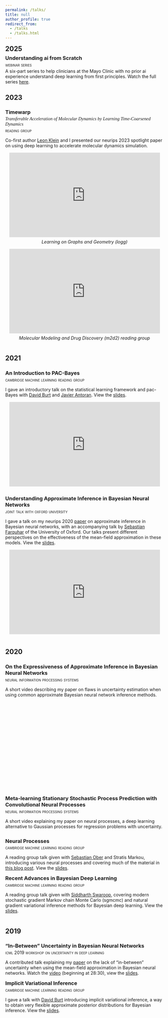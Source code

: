```yaml
---
permalink: /talks/
title: null
author_profile: true
redirect_from:
  - /talks
  - /talks.html
---
```


<style>
  .page__title {
    display: none;
  }
</style>


<div style="display:flex; align-items:flex-start; gap:1.2em; margin-bottom:0.5em;">
    <h2 style="margin:0;">2025</h2>
</div>

<div style="display:flex; align-items:flex-start; gap:1.2em; margin-bottom:0.2em;">
    <h3 style="margin:0;">
      Understanding <span class="small-caps">ai</span> from Scratch
    </h3>
</div>

<div style="font-variant: small-caps; margin-bottom: 0.2em;">
  webinar series
</div>

<p style="margin: 0;">
A six-part series to help clinicians at the Mayo Clinic with no prior <span class="small-caps">ai</span> experience understand deep learning from first principles. Watch the full series <a href="/ai-from-scratch/">here</a>. 
</p>





<div style="display:flex; align-items:flex-start; gap:1.2em; margin-bottom:0.5em;">
    <h2>2023</h2>
</div>

<div style="display:flex; align-items:flex-start; gap:1.2em; margin-bottom:0.2em;">
    <h3 style="margin:0;">
      Timewarp 
    </h3>
</div>

<div style="font-family: Jost; font-size: 0.9rem; font-style: italic; font-weight: 500; margin-bottom: 0.2em;">
  Transferable Acceleration of Molecular Dynamics by Learning Time-Coarsened Dynamics
</div>

<div style="font-variant: small-caps; margin-bottom: 0.2em;">
  reading group 
</div>

Co-first author [Leon Klein](https://www.mi.fu-berlin.de/en/math/groups/ai4s/staff/klein/index.html) and I presented our <span class="small-caps">n</span>eur<span class="small-caps">ips</span> 2023 spotlight paper on using deep learning to accelerate molecular dynamics simulation.


<div style="width: 95%; margin: 0 auto; text-align: center;">
  <div style="aspect-ratio: 16 / 9;">
    <iframe 
      src="https://www.youtube.com/embed/4rtT-hE9Xqo?si=tfpzjzFw9n-gbMp_"
      title="YouTube video player"
      style="width: 100%; height: 100%; border: none;"
      allow="accelerometer; autoplay; clipboard-write; encrypted-media; gyroscope; picture-in-picture; web-share"
      referrerpolicy="strict-origin-when-cross-origin"
      allowfullscreen>
    </iframe>
  </div>
  <div style="font-style: italic; margin-top: 0.4em;">
    Learning on Graphs and Geometry (<span class="small-caps">l</span>o<span class="small-caps">gg</span>)
  </div>
</div>

<div style="margin-bottom: 1em;"></div>

<div style="width: 95%; margin: 0 auto; text-align: center; margin-bottom: 1em;">
  <div style="aspect-ratio: 16 / 9;">
    <iframe 
      src="https://www.youtube.com/embed/fD_1V5HgGTQ"
      title="YouTube video player"
      style="width: 100%; height: 100%; border: none;"
      allow="accelerometer; autoplay; clipboard-write; encrypted-media; gyroscope; picture-in-picture; web-share"
      referrerpolicy="strict-origin-when-cross-origin"
      allowfullscreen>
    </iframe>
  </div>
  <div style="font-style: italic; margin-top: 0.4em;">
    Molecular Modeling and Drug Discovery (<span class="small-caps">m</span>2<span class="small-caps">d</span>2) reading group
  </div>
</div>




<div style="display:flex; align-items:flex-start; gap:1.2em; margin-bottom:0.5em;">
    <h2>2021</h2>
</div>

<div style="display:flex; align-items:flex-start; gap:1.2em; margin-bottom:0.2em;">
    <h3 style="margin:0;">
      An Introduction to PAC-Bayes
    </h3>
</div>

<div style="font-variant: small-caps; margin-bottom: 0.2em;">
  cambridge machine learning reading group
</div>

I gave an introductory talk on the statistical learning framework and <span class="small-caps">pac</span>-Bayes with [David Burt](https://davidrburt.github.io/) and [Javier Antoran](https://javierantoran.github.io/about/). View the [slides](../files/pac_bayes_reading_group.pdf).

<div style="width: 95%; margin: 0 auto; text-align: center; margin-bottom: 1em;">
  <div style="aspect-ratio: 16 / 9;">
    <iframe 
      src="https://www.youtube.com/embed/t5GBuBD0ibc"
      title="YouTube video player"
      style="width: 100%; height: 100%; border: none;"
      allow="accelerometer; autoplay; clipboard-write; encrypted-media; gyroscope; picture-in-picture; web-share"
      referrerpolicy="strict-origin-when-cross-origin"
      allowfullscreen>
    </iframe>
  </div>
</div>

<div style="margin-bottom: 2em;"></div>


<div style="display:flex; align-items:flex-start; gap:1.2em; margin-bottom:0.2em;">
    <h3 style="margin:0;">
      Understanding Approximate Inference in Bayesian Neural Networks
    </h3>
</div>

<div style="font-variant: small-caps; margin-bottom: 0.2em;">
  joint talk with oxford university 
</div>

I gave a talk on my <span class="small-caps">n</span>eur<span class="small-caps">ips</span> 2020 [paper](https://arxiv.org/abs/1909.00719) on approximate inference in Bayesian neural networks, with an accompanying talk by [Sebastian Farquhar](https://sebastianfarquhar.com/) of the University of Oxford. Our talks present different perspectives on the effectiveness of the mean-field approximation in these models. View the [slides](../files/BNNs_talk.pdf). 

<div style="width: 95%; margin: 0 auto; text-align: center; margin-bottom: 1em;">
  <div style="aspect-ratio: 16 / 9;">
    <iframe 
      src="https://www.youtube.com/embed/BJTkLxSQrHI"
      title="YouTube video player"
      style="width: 100%; height: 100%; border: none;"
      allow="accelerometer; autoplay; clipboard-write; encrypted-media; gyroscope; picture-in-picture; web-share"
      referrerpolicy="strict-origin-when-cross-origin"
      allowfullscreen>
    </iframe>
  </div>
</div>




<div style="display:flex; align-items:flex-start; gap:1.2em; margin-bottom:0.5em;">
    <h2>2020</h2>
</div>

<div style="display:flex; align-items:flex-start; gap:1.2em; margin-bottom:0.2em;">
    <h3 style="margin:0;">
      On the Expressiveness of Approximate Inference in Bayesian Neural Networks
    </h3>
</div>

<div style="font-variant: small-caps; margin-bottom: 0.2em;">
  neural information processing systems
</div>

A short video describing my paper on flaws in uncertainty estimation when using common approximate Bayesian neural network inference methods.
<!-- [SlidesLive link](https://slideslive.com/38937338/on-the-expressiveness-of-approximate-inference-in-bayesian-neural-networks?ref=speaker-44972-latest). -->

<div style="width: 95%; margin: 0 auto; text-align: center; margin-bottom: 1em;">
  <div id="presentation-embed-38937338" style="width: 100%; aspect-ratio: 16 / 9;"></div>

  <script src="https://slideslive.com/embed_presentation.js"></script>
  <script>
    embed = new SlidesLiveEmbed("presentation-embed-38937338", {
      presentationId: "38937338",
      autoPlay: false,
      verticalEnabled: true,
    });
  </script>
</div>

<div style="margin-bottom: 2em;"></div>


<div style="display:flex; align-items:flex-start; gap:1.2em; margin-bottom:0.2em;">
    <h3 style="margin:0;">
      Meta-learning Stationary Stochastic Process Prediction with Convolutional Neural Processes
    </h3>
</div>

<div style="font-variant: small-caps; margin-bottom: 0.2em;">
  neural information processing systems
</div>

A short video explaining my paper on neural processes, a deep learning alternative to Gaussian processes for regression problems with uncertainty.
<!-- [SlidesLive link](https://slideslive.com/38937329/metalearning-stationary-stochastic-process-prediction-with-convolutional-neural-processes?ref=speaker-44972-latest). -->
<div id="presentation-embed-38937329"></div>
<script src="https://slideslive.com/embed_presentation.js"></script>
<script>
  embed = new SlidesLiveEmbed("presentation-embed-38937329", {
    presentationId: "38937329",
    autoPlay: false,
    verticalEnabled: true,
  });
</script>

<div style="margin-bottom: 2em;"></div>

<div style="display:flex; align-items:flex-start; gap:1.2em; margin-bottom:0.2em;">
    <h3 style="margin:0;">
      Neural Processes
    </h3>
</div>

<div style="font-variant: small-caps; margin-bottom: 0.2em;">
  cambridge machine learning reading group
</div>

A reading group talk given with [Sebastian Ober](https://twitter.com/sebastian_ober?lang=en) and Stratis Markou, introducing various neural processes and covering much of the material in [this blog post](https://yanndubs.github.io/Neural-Process-Family/text/Intro.html). View the [slides](../files/nps_reading_group.pdf).

<div style="display:flex; align-items:flex-start; gap:1.2em; margin-bottom:0.2em;">
    <h3 style="margin:0;">
      Recent Advances in Bayesian Deep Learning
    </h3>
</div>

<div style="font-variant: small-caps; margin-bottom: 0.2em;">
  cambridge machine learning reading group
</div>

A reading group talk given with [Siddharth Swaroop](https://siddharthswaroop.github.io/), covering modern stochastic gradient Markov chain Monte Carlo (<span class="small-caps">sgmcmc</span>) and natural gradient variational inference methods for Bayesian deep learning. View the [slides](../files/Recent_Advances_in_Bayesian_Deep_Learning.pdf).




<div style="display:flex; align-items:flex-start; gap:1.2em; margin-bottom:0.5em;">
    <h2>2019</h2>
</div>

<div style="display: flex; align-items: flex-start; gap: 1.2em; margin-bottom: 0.2em;">
  <h3 style="margin: 0;">
    <span style="display: inline-block; margin-left: -0.4t5em;">“</span>In-Between” Uncertainty in Bayesian Neural Networks
  </h3>
</div>

<div style="font-variant: small-caps; margin-bottom: 0.2em;">
  icml 2019 workshop on uncertainty in deep learning
</div>

A contributed talk explaining my [paper](https://arxiv.org/abs/1906.11537) on the lack of “in-between” uncertainty when using the mean-field approximation in Bayesian neural networks.
Watch the [video](https://www.facebook.com/icml.imls/videos/320132412242165/?t=1720) (beginning at 28:30), view the [slides](../files/ICML_2019_Workshop_Presentation.pdf).

<div style="display:flex; align-items:flex-start; gap:1.2em; margin-bottom:0.2em;">
    <h3 style="margin:0;">
      Implicit Variational Inference
    </h3>
</div>

<div style="font-variant: small-caps; margin-bottom: 0.2em;">
  cambridge machine learning reading group
</div>

I gave a talk with [David Burt](https://davidrburt.github.io/) introducing implicit variational inference, a way to obtain very flexible approximate posterior distributions for Bayesian inference. View the [slides](../files/Implicit_Inference_RG_notes.pdf).

